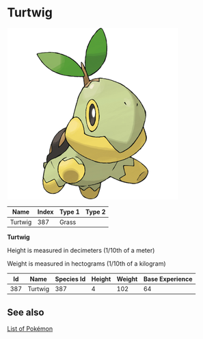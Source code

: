 # Turtwig


![Turtwig](images/387.png)

| **Name** | **Index** | **Type 1** | **Type 2** |
|----|----|----|----|
| Turtwig | 387 | Grass  |  |

**Turtwig** 


Height is measured in decimeters (1/10th of a meter)

Weight is measured in hectograms (1/10th of a kilogram)

| **Id** | **Name** | **Species Id** | **Height** | **Weight** | **Base Experience** |
|--------|----------|----------------|------------|------------|---------------------|
| 387 | Turtwig | 387 | 4 | 102 | 64 |


## See also

[List of Pokémon](../pokemon.md)
